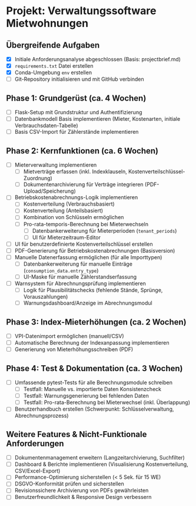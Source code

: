 # Projekt: Verwaltungssoftware Mietwohnungen

## Übergreifende Aufgaben
- [X] Initiale Anforderungsanalyse abgeschlossen (Basis: projectbrief.md)
- [X] `requirements.txt` Datei erstellen
- [X] Conda-Umgebung `env` erstellen
- [ ] Git-Repository initialisieren und mit GitHub verbinden

## Phase 1: Grundgerüst (ca. 4 Wochen)
- [ ] Flask-Setup mit Grundstruktur und Authentifizierung
- [ ] Datenbankmodell Basis implementieren (Mieter, Kostenarten, initiale Verbrauchsdaten-Tabelle)
- [ ] Basis CSV-Import für Zählerstände implementieren

## Phase 2: Kernfunktionen (ca. 6 Wochen)
- [ ] Mieterverwaltung implementieren
  - [ ] Mietverträge erfassen (inkl. Indexklauseln, Kostenverteilschlüssel-Zuordnung)
  - [ ] Dokumentenarchivierung für Verträge integrieren (PDF-Upload/Speicherung)
- [ ] Betriebskostenabrechnungs-Logik implementieren
  - [ ] Kostenverteilung (Verbrauchsbasiert)
  - [ ] Kostenverteilung (Anteilsbasiert)
  - [ ] Kombination von Schlüsseln ermöglichen
  - [ ] Pro-rata-temporis-Berechnung bei Mieterwechseln
    - [ ] Datenbankerweiterung für Mieterperioden (`tenant_periods`)
    - [ ] UI für Mieterzeitraum-Editor
- [ ] UI für benutzerdefinierte Kostenverteilschlüssel erstellen
- [ ] PDF-Generierung für Betriebskostenabrechnungen (Basisversion)
- [ ] Manuelle Datenerfassung ermöglichen (für alle Importtypen)
  - [ ] Datenbankerweiterung für manuelle Einträge (`consumption_data.entry_type`)
  - [ ] UI-Maske für manuelle Zählerstandserfassung
- [ ] Warnsystem für Abrechnungsprüfung implementieren
  - [ ] Logik für Plausibilitätschecks (fehlende Stände, Sprünge, Vorauszahlungen)
  - [ ] Warnungsdashboard/Anzeige im Abrechnungsmodul

## Phase 3: Index-Mieterhöhungen (ca. 2 Wochen)
- [ ] VPI-Datenimport ermöglichen (manuell/CSV)
- [ ] Automatische Berechnung der Indexanpassung implementieren
- [ ] Generierung von Mieterhöhungsschreiben (PDF)

## Phase 4: Test & Dokumentation (ca. 3 Wochen)
- [ ] Umfassende pytest-Tests für alle Berechnungsmodule schreiben
  - [ ] Testfall: Manuelle vs. importierte Daten Konsistenzcheck
  - [ ] Testfall: Warnungsgenerierung bei fehlenden Daten
  - [ ] Testfall: Pro-rata-Berechnung bei Mieterwechsel (inkl. Überlappung)
- [ ] Benutzerhandbuch erstellen (Schwerpunkt: Schlüsselverwaltung, Abrechnungsprozess)

## Weitere Features & Nicht-Funktionale Anforderungen
- [ ] Dokumentenmanagement erweitern (Langzeitarchivierung, Suchfilter)
- [ ] Dashboard & Berichte implementieren (Visualisierung Kostenverteilung, CSV/Excel-Export)
- [ ] Performance-Optimierung sicherstellen (< 5 Sek. für 15 WE)
- [ ] DSGVO-Konformität prüfen und sicherstellen
- [ ] Revisionssichere Archivierung von PDFs gewährleisten
- [ ] Benutzerfreundlichkeit & Responsive Design verbessern 